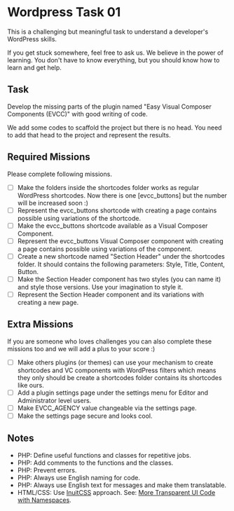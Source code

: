 # Wordpress Task 01
This is a challenging but meaningful task to understand a developer's WordPress skills.

If you get stuck somewhere, feel free to ask us. We believe in the power of learning. You don't have to know everything, but you should know how to learn and get help.

## Task
Develop the missing parts of the plugin named "Easy Visual Composer Components (EVCC)" with good writing of code.

We add some codes to scaffold the project but there is no head. You need to add that head to the project and represent the results.

## Required Missions
Please complete following missions.

- [ ] Make the folders inside the shortcodes folder works as regular WordPress shortcodes. Now there is one [evcc_buttons] but the number will be increased soon :)
- [ ] Represent the evcc_buttons shortcode with creating a page contains possible using variations of the shortcode.
- [ ] Make the evcc_buttons shortcode available as a Visual Composer Component.
- [ ] Represent the evcc_buttons Visual Composer component with creating a page contains possible using variations of the component.
- [ ] Create a new shortcode named "Section Header" under the shortcodes folder. It should contains the following parameters: Style, Title, Content, Button.
- [ ] Make the Section Header component has two styles (you can name it) and style those versions. Use your imagination to style it.
- [ ] Represent the Section Header component and its variations with creating a new page.

## Extra Missions
If you are someone who loves challenges you can also complete these missions too and we will add a plus to your score :)

- [ ] Make others plugins (or themes) can use your mechanism to create shortcodes and VC components with WordPress filters which means they only should be create a shortcodes folder contains its shortcodes like ours.
- [ ] Add a plugin settings page under the settings menu for Editor and Administrator level users.
- [ ] Make EVCC_AGENCY value changeable via the settings page.
- [ ] Make the settings page secure and looks cool.

## Notes

- PHP: Define useful functions and classes for repetitive jobs.
- PHP: Add comments to the functions and the classes.
- PHP: Prevent errors.
- PHP: Always use English naming for code.
- PHP: Always use English text for messages and make them translatable.
- HTML/CSS: Use [InuitCSS](https://github.com/inuitcss/inuitcss) approach. See: [More Transparent UI Code with Namespaces](https://csswizardry.com/2015/03/more-transparent-ui-code-with-namespaces/#the-namespaces).
